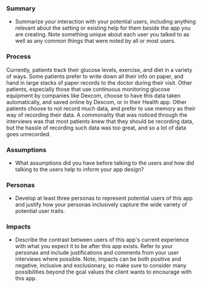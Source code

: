 ### Summary
* Summarize your interaction with your potential users, including anything relevant about the setting or existing help for them beside the app you are creating. Note something unique about each user you talked to as well as any common things that were noted by all or most users.

### Process
Currently, patients track their glucose levels, exercise, and diet in a variety of ways. Some patients prefer to write down all their info on paper, and hand in large stacks of paper records to the doctor during their visit. Other patients, especially those that use continuous monitoring glucose equipment by companies like Dexcom, choose to have this data taken automatically, and saved online by Dexcom, or in their Health app. Other patients choose to not record much data, and prefer to use memory as their way of recording their data. A commonality that was noticed through the interviews was that most patients knew that they should be recording data, but the hassle of recording such data was too great, and so a lot of data goes unrecorded.

### Assumptions 
* What assumptions did you have before talking to the users and how did talking to the users help to inform your app design?

### Personas
* Develop at least three personas to represent potential users of this app and justify how your personas inclusively capture the wide variety of potential user traits.

### Impacts
* Describe the contrast between users of this app's current experience with what you expect it to be after this app exists. Refer to your personas and include justifications and comments from your user interviews where possible. Note, impacts can be both positive and negative, inclusive and exclusionary, so make sure to consider many possibilities beyond the goal values the client wants to encourage with this app.